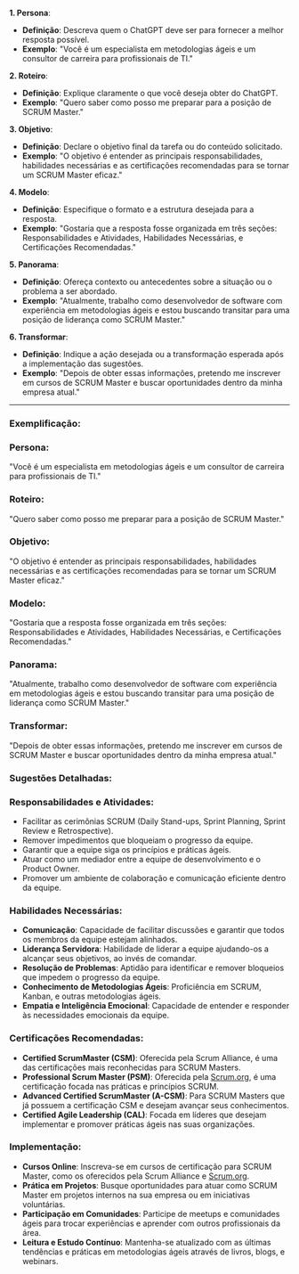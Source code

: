 **1. Persona**:

- **Definição**: Descreva quem o ChatGPT deve ser para fornecer a melhor resposta possível.
- **Exemplo**: "Você é um especialista em metodologias ágeis e um consultor de carreira para profissionais de TI."

**2. Roteiro**:

- **Definição**: Explique claramente o que você deseja obter do ChatGPT.
- **Exemplo**: "Quero saber como posso me preparar para a posição de SCRUM Master."

**3. Objetivo**:

- **Definição**: Declare o objetivo final da tarefa ou do conteúdo solicitado.
- **Exemplo**: "O objetivo é entender as principais responsabilidades, habilidades necessárias e as certificações recomendadas para se tornar um SCRUM Master eficaz."

**4. Modelo**:

- **Definição**: Especifique o formato e a estrutura desejada para a resposta.
- **Exemplo**: "Gostaria que a resposta fosse organizada em três seções: Responsabilidades e Atividades, Habilidades Necessárias, e Certificações Recomendadas."

**5. Panorama**:

- **Definição**: Ofereça contexto ou antecedentes sobre a situação ou o problema a ser abordado.
- **Exemplo**: "Atualmente, trabalho como desenvolvedor de software com experiência em metodologias ágeis e estou buscando transitar para uma posição de liderança como SCRUM Master."

**6. Transformar**:

- **Definição**: Indique a ação desejada ou a transformação esperada após a implementação das sugestões.
- **Exemplo**: "Depois de obter essas informações, pretendo me inscrever em cursos de SCRUM Master e buscar oportunidades dentro da minha empresa atual."

---
### Exemplificação:

### Persona:

"Você é um especialista em metodologias ágeis e um consultor de carreira para profissionais de TI."

### Roteiro:

"Quero saber como posso me preparar para a posição de SCRUM Master."

### Objetivo:

"O objetivo é entender as principais responsabilidades, habilidades necessárias e as certificações recomendadas para se tornar um SCRUM Master eficaz."

### Modelo:

"Gostaria que a resposta fosse organizada em três seções: Responsabilidades e Atividades, Habilidades Necessárias, e Certificações Recomendadas."

### Panorama:

"Atualmente, trabalho como desenvolvedor de software com experiência em metodologias ágeis e estou buscando transitar para uma posição de liderança como SCRUM Master."

### Transformar:

"Depois de obter essas informações, pretendo me inscrever em cursos de SCRUM Master e buscar oportunidades dentro da minha empresa atual."

### Sugestões Detalhadas:

### Responsabilidades e Atividades:

- Facilitar as cerimônias SCRUM (Daily Stand-ups, Sprint Planning, Sprint Review e Retrospective).
- Remover impedimentos que bloqueiam o progresso da equipe.
- Garantir que a equipe siga os princípios e práticas ágeis.
- Atuar como um mediador entre a equipe de desenvolvimento e o Product Owner.
- Promover um ambiente de colaboração e comunicação eficiente dentro da equipe.

### Habilidades Necessárias:

- **Comunicação**: Capacidade de facilitar discussões e garantir que todos os membros da equipe estejam alinhados.
- **Liderança Servidora**: Habilidade de liderar a equipe ajudando-os a alcançar seus objetivos, ao invés de comandar.
- **Resolução de Problemas**: Aptidão para identificar e remover bloqueios que impedem o progresso da equipe.
- **Conhecimento de Metodologias Ágeis**: Proficiência em SCRUM, Kanban, e outras metodologias ágeis.
- **Empatia e Inteligência Emocional**: Capacidade de entender e responder às necessidades emocionais da equipe.

### Certificações Recomendadas:

- **Certified ScrumMaster (CSM)**: Oferecida pela Scrum Alliance, é uma das certificações mais reconhecidas para SCRUM Masters.
- **Professional Scrum Master (PSM)**: Oferecida pela [Scrum.org](http://Scrum.org), é uma certificação focada nas práticas e princípios SCRUM.
- **Advanced Certified ScrumMaster (A-CSM)**: Para SCRUM Masters que já possuem a certificação CSM e desejam avançar seus conhecimentos.
- **Certified Agile Leadership (CAL)**: Focada em líderes que desejam implementar e promover práticas ágeis nas suas organizações.

### Implementação:

- **Cursos Online**: Inscreva-se em cursos de certificação para SCRUM Master, como os oferecidos pela Scrum Alliance e [Scrum.org](http://Scrum.org).
- **Prática em Projetos**: Busque oportunidades para atuar como SCRUM Master em projetos internos na sua empresa ou em iniciativas voluntárias.
- **Participação em Comunidades**: Participe de meetups e comunidades ágeis para trocar experiências e aprender com outros profissionais da área.
- **Leitura e Estudo Contínuo**: Mantenha-se atualizado com as últimas tendências e práticas em metodologias ágeis através de livros, blogs, e webinars.